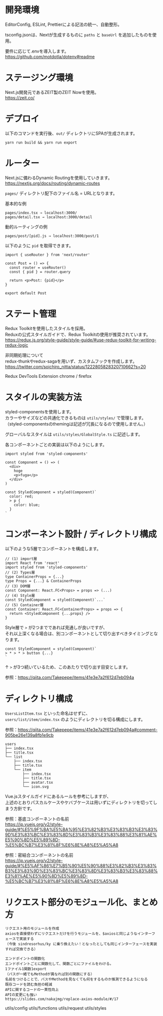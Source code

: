 # 開発環境

EditorConfig, ESLint, Prettierによる記法の統一、自動整形。

tsconfig.jsonは、Nextが生成するものに `paths` と `baseUrl` を追加したものを使用。

要件に応じて.envを導入します。  
https://github.com/motdotla/dotenv#readme

# ステージング環境
Next.js開発元であるZEIT製のZEIT Nowを使用。  
https://zeit.co/

# デプロイ

以下のコマンドを実行後、`out/` ディレクトリにSPAが生成されます。
```
yarn run build && yarn run export
```

# ルーター

Next.jsに備わるDynamic Routingを使用していきます。  
https://nextjs.org/docs/routing/dynamic-routes

`pages/` ディレクトリ配下のファイル名 = URLとなります。

基本的な例

```
pages/index.tsx → localhost:3000/
pages/detail.tsx → localhost:3000/detail
```

動的ルーティングの例

```
pages/post/[pid].js → localhost:3000/post/1
```

以下のように `pid` を取得できます。

```
import { useRouter } from 'next/router'

const Post = () => {
  const router = useRouter()
  const { pid } = router.query

  return <p>Post: {pid}</p>
}

export default Post
```


# ステート管理

Redux Toolkitを使用したスタイルを採用。  
Reduxの公式スタイルガイドで、Redux Toolkitの使用が推奨されています。  
https://redux.js.org/style-guide/style-guide/#use-redux-toolkit-for-writing-redux-logic


非同期処理について  
redux-thunkやredux-sagaを用いず、カスタムフックを作成します。  
https://twitter.com/soichiro_nitta/status/1222805828320710662?s=20

Redux DevTools Extension chrome / firefox

# スタイルの実装方法

styled-componentsを使用します。  
カラーやサイズなどの共通化できるものは `utils/styles/` で管理します。  
（styled-componentsのthemingは記述が冗長になるので使用しません。）

グローバルなスタイルは `utils/styles/GlobalStyle.ts` に記述します。

各コンポーネントごとの実装は以下のようにします。

```
import styled from 'styled-components'

const Component = () => (
  <div>
    hoge
    <p>fuga</p>
  </div>
)

const StyledComponent = styled(Component)`
  color: red;
  > p {
    color: blue;
  }
`
```

# コンポーネント設計 / ディレクトリ構成

以下のような5層でコンポーネントを構成します。

```
// (1) import層
import React from 'react'
import styled from 'styled-components'
// (2) Types層
type ContainerProps = {...}
type Props = {...} & ContainerProps
// (3) DOM層
const Component: React.FC<Props> = props => (...)
// (4) Style層
const StyledComponent = styled(Component)`...`
// (5) Container層
const Container: React.FC<ContainerProps> = props => {
  return <StyledComponent {...props} />
}
```

Style層で `>` が2つまでであれば見通しが良いですが、  
それ以上深くなる場合は、別コンポーネントとして切り出すべきタイミングとなります。

```
const StyledComponent = styled(Component)`
> * > * > button {...}
`
```
↑ `>` が3つ続いているため、このあたりで切り出す目安とします。

参照：https://qiita.com/Takepepe/items/41e3e7a2f612d7eb094a

# ディレクトリ構成

`UsersListItem.tsx` といった命名はせずに、  
`users/list/item/index.tsx` のようにディレクトリを切る構成にします。  

参照：https://qiita.com/Takepepe/items/41e3e7a2f612d7eb094a#comment-905be26e139a8fb1e9cb

```
users
├── index.tsx
├── title.tsx
└── list
    ├── index.tsx
    ├── title.tsx
    └── item
        ├── index.tsx
        ├── title.tsx
        ├── avatar.tsx
        └── icon.svg

```

Vue.jsスタイルガイドにあるルールを参考にしますが、  
上述のとおりパスカルケースやケバブケースは用いずにディレクトリを切ってしまう方針です。

参照：基底コンポーネントの名前  
https://jp.vuejs.org/v2/style-guide/#%E5%9F%BA%E5%BA%95%E3%82%B3%E3%83%B3%E3%83%9D%E3%83%BC%E3%83%8D%E3%83%B3%E3%83%88%E3%81%AE%E5%90%8D%E5%89%8D-%E5%BC%B7%E3%81%8F%E6%8E%A8%E5%A5%A8

参照：密結合コンポーネントの名前  
https://jp.vuejs.org/v2/style-guide/#%E5%AF%86%E7%B5%90%E5%90%88%E3%82%B3%E3%83%B3%E3%83%9D%E3%83%BC%E3%83%8D%E3%83%B3%E3%83%88%E3%81%AE%E5%90%8D%E5%89%8D-%E5%BC%B7%E3%81%8F%E6%8E%A8%E5%A5%A8

# リクエスト部分のモジュール化、まとめ方
	リクエスト用のモジュールを作成
	axiosを直接使わずにリクエストだけを行うモジュールを、$axiosと同じようなインターフェースで実装する
	（今後 sindresorhus/ky に乗り換えたい！となったとしても同じインターフェースを実装すれば交換できる）

	エンドポイントの関数化
	エンドポイントごとに関数化して、関数ごとにファイルをわける。
	1ファイル1関数1export
	（パスが一緒でもMethodが異なれば別の関数にする）
	名前をつけることで、パスやMethodを見なくても何をするものか推測できるようになる
	既存コードを読む負担の軽減
	APIに関するコードの一貫性向上
	APIの変更にも強い
	https://slides.com/nakajmg/replace-axios-module/#/17

utils/config utils/functions utils/request utils/styles 
